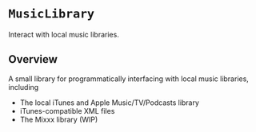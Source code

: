 # ``MusicLibrary``

Interact with local music libraries.

## Overview

A small library for programmatically interfacing with local music libraries, including

- The local iTunes and Apple Music/TV/Podcasts library
- iTunes-compatible XML files
- The Mixxx library (WIP)
